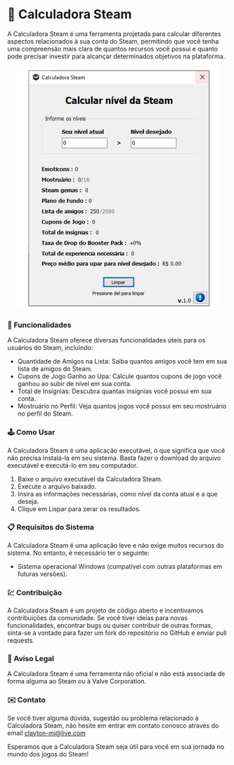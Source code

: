 # 🧮 Calculadora Steam
A Calculadora Steam é uma ferramenta projetada para calcular diferentes aspectos relacionados à sua conta do Steam, permitindo que você tenha uma compreensão mais clara de quantos recursos você possui e quanto pode precisar investir para alcançar determinados objetivos na plataforma.

<p align="center">
  <img src="https://github.com/claytonmi/CalcSteam/raw/master/img/Calculadora%20de%20nivel%20da%20Steam.png" alt="Projeto Calculadora de nível Steam">
</p>

### 🎯 Funcionalidades
A Calculadora Steam oferece diversas funcionalidades úteis para os usuários do Steam, incluindo:

- Quantidade de Amigos na Lista: Saiba quantos amigos você tem em sua lista de amigos do Steam.
- Cupons de Jogo Ganho ao Upa: Calcule quantos cupons de jogo você ganhou ao subir de nível em sua conta.
- Total de Insígnias: Descubra quantas insígnias você possui em sua conta.
- Mostruário no Perfil: Veja quantos jogos você possui em seu mostruário no perfil do Steam.

### 🕹️ Como Usar
A Calculadora Steam é uma aplicação executável, o que significa que você não precisa instalá-la em seu sistema. Basta fazer o download do arquivo executável e executá-lo em seu computador.

1. Baixe o arquivo executável da Calculadora Steam.
2. Execute o arquivo baixado.
3. Insira as informações necessárias, como nível da conta atual e a que deseja.
4. Clique em Lispar para zerar os resultados.

### 📋  Requisitos do Sistema
A Calculadora Steam é uma aplicação leve e não exige muitos recursos do sistema. No entanto, é necessário ter o seguinte:

- Sistema operacional Windows (compatível com outras plataformas em futuras versões).

### 💹 Contribuição
A Calculadora Steam é um projeto de código aberto e incentivamos contribuições da comunidade. Se você tiver ideias para novas funcionalidades, encontrar bugs ou quiser contribuir de outras formas, sinta-se à vontade para fazer um fork do repositório no GitHub e enviar pull requests.

### 📜 Aviso Legal
A Calculadora Steam é uma ferramenta não oficial e não está associada de forma alguma ao Steam ou à Valve Corporation.

### ✉️ Contato
Se você tiver alguma dúvida, sugestão ou problema relacionado à Calculadora Steam, não hesite em entrar em contato conosco através do email clayton-mi@live.com

Esperamos que a Calculadora Steam seja útil para você em sua jornada no mundo dos jogos do Steam!
